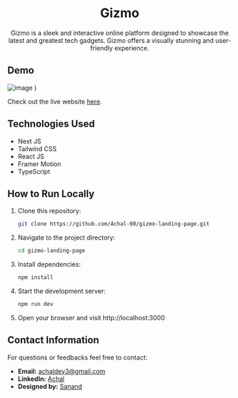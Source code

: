 <h1 align='center'>Gizmo</h1>
<p align='center'>Gizmo is a sleek and interactive online platform designed to showcase the latest and greatest tech gadgets. Gizmo offers a visually stunning and user-friendly experience.</p>

## Demo

![image](https://github.com/user-attachments/assets/8167ea25-96e8-43e8-a75f-0605e458e85c)
)

Check out the live website [here](https://achal-00.github.io/gizmo-landing-page/).

## Technologies Used

- Next JS
- Tailwind CSS
- React JS
- Framer Motion
- TypeScript

## How to Run Locally

1. Clone this repository:
   ```bash
   git clone https://github.com/Achal-00/gizmo-landing-page.git

2. Navigate to the project directory:
   ```bash
   cd gizmo-landing-page

3. Install dependencies:
   ```bash
   npm install

4. Start the development server:
   ```bash
   npm run dev

7. Open your browser and visit http://localhost:3000
   
## Contact Information

For questions or feedbacks feel free to contact:

- **Email:** achaldev3@gmail.com
- **LinkedIn:** [Achal](https://www.linkedin.com/in/-achal/)
- **Designed by:** [Sanand](https://www.behance.net/sanandchandran)
